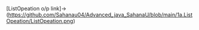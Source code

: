 [ListOpeation o/p link]->(https://github.com/Sahanau04/Advanced_java_SahanaU/blob/main/1a.ListOpeation/ListOpeation.png)
